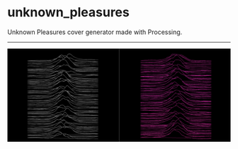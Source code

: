 # unknown_pleasures
 Unknown Pleasures cover generator made with Processing.

----------------


![](./examples/recording.gif)
